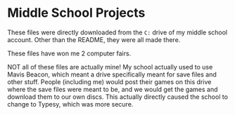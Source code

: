 # Middle School Projects

These files were directly downloaded from the `C:` drive of my middle school account. Other than the README, they were all made there. 

These files have won me 2 computer fairs. 

NOT all of these files are actually mine! My school actually used to use Mavis Beacon, which meant a drive specifically meant for save files and other stuff. People (including me) would post their games on this drive where the save files were meant to be, and we would get the games and download them to our own discs. This actually directly caused the school to change to Typesy, which was more secure. 

